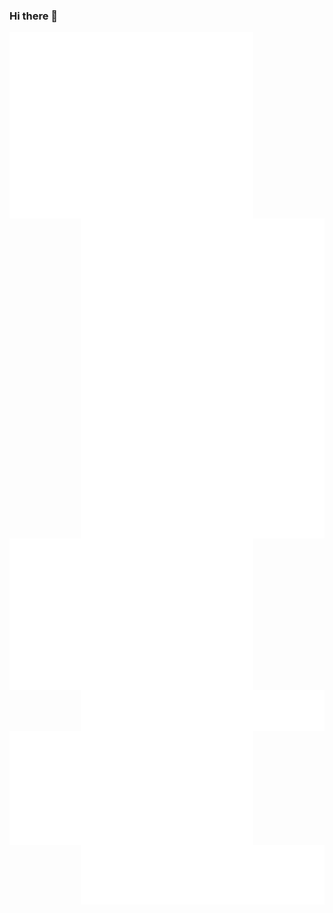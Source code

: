 ### Hi there 👋

<img align="left" width="390" alt="🦑" src="/metrics.base.svg">
<img align="right" width="390" alt="🦑" src="/metrics.plugin.achievements.svg">

<img align="left" width="390" alt="🦑" src="/metrics.plugin.calendar.svg">
<img align="right" width="390" alt="🦑" src="/metrics.plugin.discussions.svg">

<img align="left" width="390" alt="🦑" src="/metrics.plugin.code.svg">
<img align="right" width="390" alt="🦑" src="/metrics.plugin.reactions.svg">



